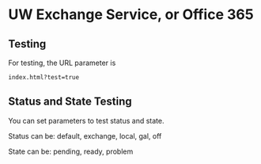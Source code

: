 UW Exchange Service, or Office 365
===================================

Testing
-------

For testing, the URL parameter is 

    index.html?test=true

Status and State Testing
------------------------

You can set parameters to test status and state. 

Status can be: default, exchange, local, gal, off

State can be: pending, ready, problem